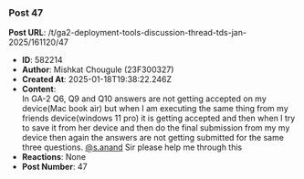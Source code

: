 ### Post 47
**Post URL**: /t/ga2-deployment-tools-discussion-thread-tds-jan-2025/161120/47
- **ID**: 582214
- **Author**: Mishkat Chougule (23F300327)
- **Created At**: 2025-01-18T19:38:22.246Z
- **Content**:  
  In GA-2 Q6, Q9 and Q10 answers are not getting accepted on my device(Mac book air) but when I am executing the same thing from my friends device(windows 11 pro) it is getting accepted and then when I try to save it from her device and then do the final submission from my my device then again the answers are not getting submitted for the same three questions.
<a class="mention" href="/u/s.anand">@s.anand</a>  Sir please help me through this
- **Reactions**: None
- **Post Number**: 47

